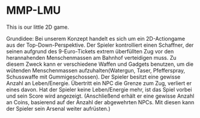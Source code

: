 # MMP-LMU

This is our little 2D game. 

Grundidee:
Bei unserem Konzept handelt es sich um ein 2D-Actiongame aus der Top-Down-Perspektive. Der Spieler kontrolliert einen Schaffner, der seinen aufgrund des 9-Euro-Tickets extrem überfüllten Zug vor den herannahenden Menschenmassen am Bahnhof verteidigen muss. Zu diesem Zweck kann er verschiedene Waffen und Gadgets benutzen, um die wütenden Menschenmassen aufzuhalten(Watergun, Taser, Pfefferspray, Schusswaffe mit Gummigeschossen). Der Spieler besitzt eine gewisse Anzahl an Leben/Energie. Übertritt ein NPC die Grenze zum Zug, verliert er eines davon. Hat der Spieler keine Leben/Energie mehr, ist das Spiel vorbei und sein Score wird angezeigt. (Anschließend erhält er eine gewisse Anzahl an Coins, basierend auf der Anzahl der abgewehrten NPCs. Mit diesen kann der Spieler sein Arsenal weiter aufrüsten.)
